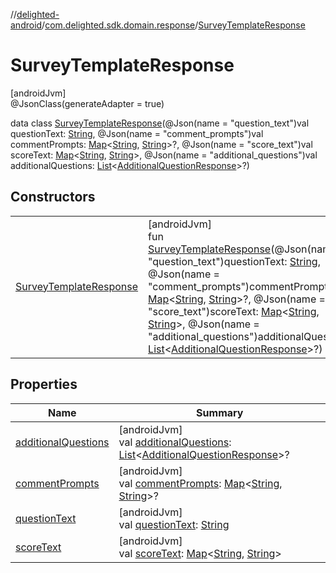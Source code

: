 //[delighted-android](../../../index.md)/[com.delighted.sdk.domain.response](../index.md)/[SurveyTemplateResponse](index.md)

# SurveyTemplateResponse

[androidJvm]\
@JsonClass(generateAdapter = true)

data class [SurveyTemplateResponse](index.md)(@Json(name = &quot;question_text&quot;)val questionText: [String](https://kotlinlang.org/api/latest/jvm/stdlib/kotlin/-string/index.html), @Json(name = &quot;comment_prompts&quot;)val commentPrompts: [Map](https://kotlinlang.org/api/latest/jvm/stdlib/kotlin.collections/-map/index.html)&lt;[String](https://kotlinlang.org/api/latest/jvm/stdlib/kotlin/-string/index.html), [String](https://kotlinlang.org/api/latest/jvm/stdlib/kotlin/-string/index.html)&gt;?, @Json(name = &quot;score_text&quot;)val scoreText: [Map](https://kotlinlang.org/api/latest/jvm/stdlib/kotlin.collections/-map/index.html)&lt;[String](https://kotlinlang.org/api/latest/jvm/stdlib/kotlin/-string/index.html), [String](https://kotlinlang.org/api/latest/jvm/stdlib/kotlin/-string/index.html)&gt;, @Json(name = &quot;additional_questions&quot;)val additionalQuestions: [List](https://kotlinlang.org/api/latest/jvm/stdlib/kotlin.collections/-list/index.html)&lt;[AdditionalQuestionResponse](../-additional-question-response/index.md)&gt;?)

## Constructors

| | |
|---|---|
| [SurveyTemplateResponse](-survey-template-response.md) | [androidJvm]<br>fun [SurveyTemplateResponse](-survey-template-response.md)(@Json(name = &quot;question_text&quot;)questionText: [String](https://kotlinlang.org/api/latest/jvm/stdlib/kotlin/-string/index.html), @Json(name = &quot;comment_prompts&quot;)commentPrompts: [Map](https://kotlinlang.org/api/latest/jvm/stdlib/kotlin.collections/-map/index.html)&lt;[String](https://kotlinlang.org/api/latest/jvm/stdlib/kotlin/-string/index.html), [String](https://kotlinlang.org/api/latest/jvm/stdlib/kotlin/-string/index.html)&gt;?, @Json(name = &quot;score_text&quot;)scoreText: [Map](https://kotlinlang.org/api/latest/jvm/stdlib/kotlin.collections/-map/index.html)&lt;[String](https://kotlinlang.org/api/latest/jvm/stdlib/kotlin/-string/index.html), [String](https://kotlinlang.org/api/latest/jvm/stdlib/kotlin/-string/index.html)&gt;, @Json(name = &quot;additional_questions&quot;)additionalQuestions: [List](https://kotlinlang.org/api/latest/jvm/stdlib/kotlin.collections/-list/index.html)&lt;[AdditionalQuestionResponse](../-additional-question-response/index.md)&gt;?) |

## Properties

| Name | Summary |
|---|---|
| [additionalQuestions](additional-questions.md) | [androidJvm]<br>val [additionalQuestions](additional-questions.md): [List](https://kotlinlang.org/api/latest/jvm/stdlib/kotlin.collections/-list/index.html)&lt;[AdditionalQuestionResponse](../-additional-question-response/index.md)&gt;? |
| [commentPrompts](comment-prompts.md) | [androidJvm]<br>val [commentPrompts](comment-prompts.md): [Map](https://kotlinlang.org/api/latest/jvm/stdlib/kotlin.collections/-map/index.html)&lt;[String](https://kotlinlang.org/api/latest/jvm/stdlib/kotlin/-string/index.html), [String](https://kotlinlang.org/api/latest/jvm/stdlib/kotlin/-string/index.html)&gt;? |
| [questionText](question-text.md) | [androidJvm]<br>val [questionText](question-text.md): [String](https://kotlinlang.org/api/latest/jvm/stdlib/kotlin/-string/index.html) |
| [scoreText](score-text.md) | [androidJvm]<br>val [scoreText](score-text.md): [Map](https://kotlinlang.org/api/latest/jvm/stdlib/kotlin.collections/-map/index.html)&lt;[String](https://kotlinlang.org/api/latest/jvm/stdlib/kotlin/-string/index.html), [String](https://kotlinlang.org/api/latest/jvm/stdlib/kotlin/-string/index.html)&gt; |
